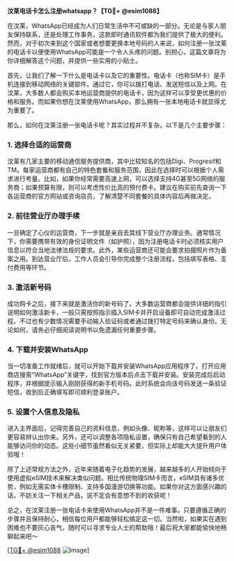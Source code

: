 **汶莱电话卡怎么注册whatsapp？【TG💪+ @esim1088】**

在汶莱，WhatsApp已经成为人们日常生活中不可或缺的一部分。无论是与家人朋友保持联系，还是处理工作事务，这款即时通讯软件都为我们提供了极大的便利。然而，对于初次来到这个国家或者想要更换本地号码的人来说，如何注册一张汶莱的电话卡以便使用WhatsApp可能是一个令人头疼的问题。别担心，这篇文章将为你详细解答这个问题，并提供一些实用的小贴士。

首先，让我们了解一下什么是电话卡以及它的重要性。电话卡（也称SIM卡）是手机连接到移动网络的关键部件。通过它，你可以拨打电话、发送短信以及上网。在汶莱，大多数人都会购买本地运营商提供的电话卡，因为这样可以享受更优惠的价格和服务。而如果你想在汶莱使用WhatsApp，那么拥有一张本地电话卡就显得尤为重要了。

那么，如何在汶莱注册一张电话卡呢？其实过程并不复杂。以下是几个主要步骤：

### 1. **选择合适的运营商**
汶莱有几家主要的移动通信服务提供商，其中比较知名的包括Digi、Progresif和TM。每家运营商都有自己的特色套餐和服务范围，因此在选择时可以根据个人需求进行考量。比如，如果你经常需要高速上网，可以选择支持4G甚至5G网络的服务商；如果预算有限，则可以考虑性价比高的预付费卡。建议在购买前先查询一下各运营商的官方网站或咨询店员，了解清楚不同套餐的具体内容后再做决定。

### 2. **前往营业厅办理手续**
一旦确定了心仪的运营商，下一步就是亲自去其线下营业厅办理业务。通常情况下，你需要携带有效的身份证明文件（如护照），因为注册电话卡时必须核实用户信息以符合当地法律法规的要求。此外，某些运营商还可能会要求拍摄照片作为备案之用。到达营业厅后，工作人员会引导你完成整个注册流程，包括填写表格、支付费用等环节。

### 3. **激活新号码**
成功购卡之后，接下来就是激活你的新号码了。大多数运营商都会提供详细的指引说明如何激活新卡，一般只需按照指示插入SIM卡并开启设备即可自动完成激活过程。不过也有少数情况需要手动输入验证码或者通过拨打特定号码来确认身份。无论如何，请务必仔细阅读说明书以免遗漏任何重要步骤。

### 4. **下载并安装WhatsApp**
当一切准备工作就绪后，就可以开始下载并安装WhatsApp应用程序了。打开应用商店搜索“WhatsApp”关键字，找到官方版本后点击下载并安装。安装完成后启动程序，并根据提示输入刚刚获得的新手机号码。此时系统会向该号码发送一条验证短信，收到后正确填写即可顺利登录账户。

### 5. **设置个人信息及隐私**
进入主界面后，记得完善自己的资料信息，例如头像、昵称等，这样可以让朋友们更容易辨认出你来。另外，还可以调整各项隐私设置，确保只有自己希望看到的人能够访问你的动态。这些小细节虽然看似无关紧要，但实际上却能大大提升用户体验哦！

除了上述常规方法之外，近年来随着电子化趋势的发展，越来越多的人开始倾向于使用虚拟eSIM技术来解决类似问题。相比传统物理SIM卡而言，eSIM具有诸多优势，例如无需实体卡槽限制、支持多国漫游切换等功能。如果你对这方面感兴趣的话，不妨关注一下相关产品，说不定会有意想不到的收获呢！

总之，在汶莱注册一张电话卡来使用WhatsApp并不是一件难事。只要遵循正确的步骤并且保持耐心，相信每位用户都能够轻松搞定这一切。当然啦，如果实在遇到困难也不要灰心丧气，随时可以寻求专业人士的帮助哦！最后祝大家都能愉快地畅聊起来吧～

[[TG💪+ @esim1088](https://t.me/s/esim1088) ![Image](https://i.postimg.cc/4NQfJmqS/Snipaste-2025-05-13-00-14-12.png)]